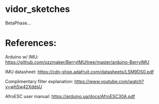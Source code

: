 # vidor_sketches

BetaPhase...





# References:

Arduino w/ IMU:
https://github.com/ozzmaker/BerryIMU/tree/master/arduino-BerryIMU

IMU datasheet:
https://cdn-shop.adafruit.com/datasheets/LSM9DS0.pdf

Complimentary filter explanation:
https://www.youtube.com/watch?v=whSw42XddsU

AfroESC user manual:
https://arduino.ua/docs/AfroESC30A.pdf
